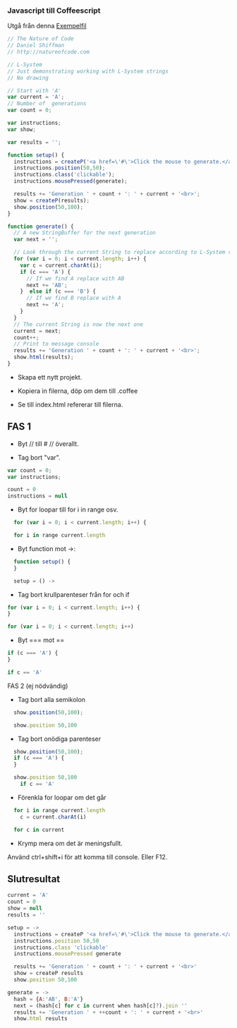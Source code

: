 ### Javascript till Coffeescript

Utgå från denna [Exempelfil](https://raw.githubusercontent.com/shiffman/The-Nature-of-Code-Examples-p5.js/master/chp08_fractals/NOC_8_08_SimpleLSystem/sketch.js)

```javascript
// The Nature of Code
// Daniel Shiffman
// http://natureofcode.com

// L-System
// Just demonstrating working with L-System strings
// No drawing

// Start with 'A'
var current = 'A';
// Number of  generations
var count = 0;

var instructions;
var show;

var results = '';

function setup() {
  instructions = createP('<a href=\'#\'>Click the mouse to generate.</a>');
  instructions.position(50,50);
  instructions.class('clickable');
  instructions.mousePressed(generate);

  results += 'Generation ' + count + ': ' + current + '<br>';
  show = createP(results);
  show.position(50,100);
}

function generate() {
  // A new StringBuffer for the next generation
  var next = '';

  // Look through the current String to replace according to L-System rules
  for (var i = 0; i < current.length; i++) {
    var c = current.charAt(i);
    if (c === 'A') {
      // If we find A replace with AB
      next += 'AB';
    }  else if (c === 'B') {
      // If we find B replace with A
      next += 'A';
    }
  }
  // The current String is now the next one
  current = next;
  count++;
  // Print to message console
  results += 'Generation ' + count + ': ' + current + '<br>';
  show.html(results);
}
```

* Skapa ett nytt projekt.

* Kopiera in filerna, döp om dem till .coffee

* Se till index.html refererar till filerna.

## FAS 1

* Byt // till # // överallt.

* Tag bort "var".
```javascript
var count = 0;
var instructions;
```
```javascript
count = 0
instructions = null
```

* Byt for loopar till for i in range osv.

```javascript
  for (var i = 0; i < current.length; i++) {
```
```javascript
  for i in range current.length
```
* Byt function mot ->:

```javascript
  function setup() {
  }
```

```javascript
  setup = () ->
```
* Tag bort krullparenteser från for och if
```javascript
for (var i = 0; i < current.length; i++) {
}
```
```javascript
for (var i = 0; i < current.length; i++)

```
* Byt === mot ==
```javascript
if (c === 'A') {
}
```
```javascript
if c == 'A'
```

FAS 2 (ej nödvändig)

* Tag bort alla semikolon
```javascript
  show.position(50,100);
```
```javascript
  show.position 50,100
```

* Tag bort onödiga parenteser
```javascript
  show.position(50,100);
  if (c === 'A') {
  }
```
```javascript
  show.position 50,100
	if c == 'A'
```

* Förenkla for loopar om det går

```javascript
  for i in range current.length
    c = current.charAt(i)
```
```javascript
  for c in current
```

* Krymp mera om det är meningsfullt.

Använd ctrl+shift+i för att komma till console. Eller F12.

## Slutresultat

```javascript
current = 'A'
count = 0
show = null
results = ''

setup = ->
  instructions = createP '<a href=\'#\'>Click the mouse to generate.</a>'
  instructions.position 50,50
  instructions.class 'clickable'
  instructions.mousePressed generate

  results += 'Generation ' + count + ': ' + current + '<br>'
  show = createP results
  show.position 50,100

generate = ->
  hash = {A:'AB', B:'A'}
  next = (hash[c] for c in current when hash[c]?).join ''
  results += 'Generation ' + ++count + ': ' + current + '<br>'
  show.html results
```